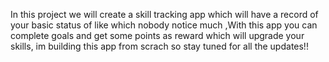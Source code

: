 In this project we will create a skill tracking app which will have a record of your basic status of like which nobody notice much ,With this app you can complete goals and get some points as reward which will upgrade your skills, im building this app from scrach so stay tuned for all the updates!! 
